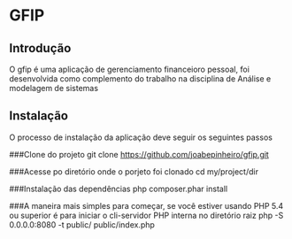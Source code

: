 GFIP
=======================

Introdução
------------
O gfip é uma aplicação de gerenciamento financeioro pessoal, foi desenvolvida como complemento do trabalho na disciplina de  Análise e modelagem de sistemas

Instalação
---------------------------

O processo de instalação da aplicação deve seguir os seguintes passos


###Clone do projeto
git clone https://github.com/joabepinheiro/gfip.git

###Acesse po diretório onde o porjeto foi clonado
cd my/project/dir

###Instalação das dependências
php composer.phar install

###A maneira mais simples para começar, se você estiver usando PHP 5.4 ou superior é para iniciar o cli-servidor PHP interna no diretório raiz
php -S 0.0.0.0:8080 -t public/ public/index.php




